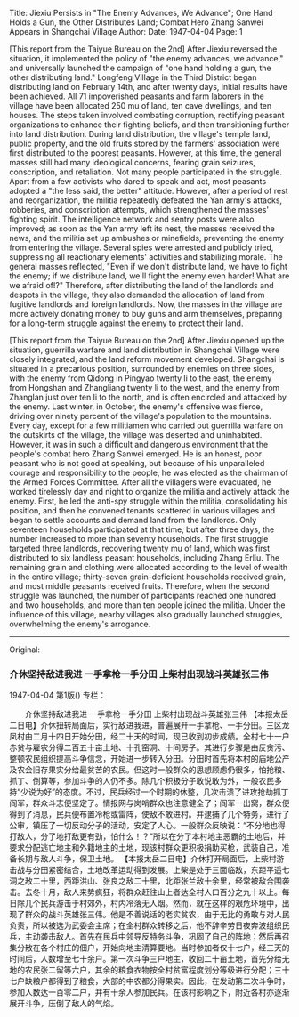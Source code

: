 Title: Jiexiu Persists in "The Enemy Advances, We Advance"; One Hand Holds a Gun, the Other Distributes Land; Combat Hero Zhang Sanwei Appears in Shangchai Village
Author: 
Date: 1947-04-04
Page: 1

[This report from the Taiyue Bureau on the 2nd] After Jiexiu reversed the situation, it implemented the policy of "the enemy advances, we advance," and universally launched the campaign of "one hand holding a gun, the other distributing land." Longfeng Village in the Third District began distributing land on February 14th, and after twenty days, initial results have been achieved. All 71 impoverished peasants and farm laborers in the village have been allocated 250 mu of land, ten cave dwellings, and ten houses. The steps taken involved combating corruption, rectifying peasant organizations to enhance their fighting beliefs, and then transitioning further into land distribution. During land distribution, the village's temple land, public property, and the old fruits stored by the farmers' association were first distributed to the poorest peasants. However, at this time, the general masses still had many ideological concerns, fearing grain seizures, conscription, and retaliation. Not many people participated in the struggle. Apart from a few activists who dared to speak and act, most peasants adopted a "the less said, the better" attitude. However, after a period of rest and reorganization, the militia repeatedly defeated the Yan army's attacks, robberies, and conscription attempts, which strengthened the masses' fighting spirit. The intelligence network and sentry posts were also improved; as soon as the Yan army left its nest, the masses received the news, and the militia set up ambushes or minefields, preventing the enemy from entering the village. Several spies were arrested and publicly tried, suppressing all reactionary elements' activities and stabilizing morale. The general masses reflected, "Even if we don't distribute land, we have to fight the enemy; if we distribute land, we'll fight the enemy even harder! What are we afraid of!?" Therefore, after distributing the land of the landlords and despots in the village, they also demanded the allocation of land from fugitive landlords and foreign landlords. Now, the masses in the village are more actively donating money to buy guns and arm themselves, preparing for a long-term struggle against the enemy to protect their land.

[This report from the Taiyue Bureau on the 2nd] After Jiexiu opened up the situation, guerrilla warfare and land distribution in Shangchai Village were closely integrated, and the land reform movement developed. Shangchai is situated in a precarious position, surrounded by enemies on three sides, with the enemy from Qidong in Pingyao twenty li to the east, the enemy from Hongshan and Zhangliang twenty li to the west, and the enemy from Zhanglan just over ten li to the north, and is often encircled and attacked by the enemy. Last winter, in October, the enemy's offensive was fierce, driving over ninety percent of the village's population to the mountains. Every day, except for a few militiamen who carried out guerrilla warfare on the outskirts of the village, the village was deserted and uninhabited. However, it was in such a difficult and dangerous environment that the people's combat hero Zhang Sanwei emerged. He is an honest, poor peasant who is not good at speaking, but because of his unparalleled courage and responsibility to the people, he was elected as the chairman of the Armed Forces Committee. After all the villagers were evacuated, he worked tirelessly day and night to organize the militia and actively attack the enemy. First, he led the anti-spy struggle within the militia, consolidating his position, and then he convened tenants scattered in various villages and began to settle accounts and demand land from the landlords. Only seventeen households participated at that time, but after three days, the number increased to more than seventy households. The first struggle targeted three landlords, recovering twenty mu of land, which was first distributed to six landless peasant households, including Zhang Erliu. The remaining grain and clothing were allocated according to the level of wealth in the entire village; thirty-seven grain-deficient households received grain, and most middle peasants received fruits. Therefore, when the second struggle was launched, the number of participants reached one hundred and two households, and more than ten people joined the militia. Under the influence of this village, nearby villages also gradually launched struggles, overwhelming the enemy's arrogance.



<hr /> 

Original: 


### 介休坚持敌进我进  一手拿枪一手分田  上柴村出现战斗英雄张三伟

1947-04-04
第1版()
专栏：

　　介休坚持敌进我进
    一手拿枪一手分田
    上柴村出现战斗英雄张三伟
    【本报太岳二日电】介休扭转局面后，实行敌进我进，普遍展开一手拿枪、一手分田。三区龙凤村由二月十四日开始分田，经二十天的时间，现已收到初步成绩。全村七十一户赤贫与雇农分得二百五十亩土地、十孔窑洞、十间房子。其进行步骤是由反贪污、整顿农民组织提高斗争信念，开始进一步转入分田。分田时首先将本村的庙地公产及农会旧存果实分给最贫苦的农民。但这时一般群众的思想顾虑仍很多，怕抢粮、抓丁、倒算等，参加斗争的人仍不多。除几个积极分子敢说敢为外，一般农民多持“少说为好”的态度。不过，民兵经过一个时期的休整，几次击溃了进攻抢劫抓丁阎军，群众斗志便坚定了。情报网与岗哨群众也注意健全了；阎军一出窝，群众便得到了消息，民兵便布置冷枪或雷阵，使敌不敢进村。并逮捕了几个特务，进行了公审，镇压了一切反动分子的活动，安定了人心。一般群众反映说：“不分地也得打敌人，分了地打敌更有劲，怕什么！？”所以在分了本村地主恶霸的土地后，并要求分配逃亡地主和外籍地主的土地，现该村群众更积极捐助买枪，武装自己，准备长期与敌人斗争，保卫土地。
    【本报太岳二日电】介休打开局面后，上柴村游击战与分田紧密结合，土地改革运动得到发展。上柴是处于三面临敌，东距平遥七洞之敌二十里，西距洪山、张良之敌二十里，北距张兰敌十余里，经常被敌合围袭击。去冬十月，敌人来势疯狂，将群众赶往山上者达全村人口百分之九十以上。每日除几个民兵游击于村郊外，村内冷落无人烟。然而，就在这样的艰危环境中，出现了群众的战斗英雄张三伟。他是不善说话的老实贫农，由于无比的勇敢与对人民负责，所以被选为武委会主席；在全村群众转移之后，他不辞辛劳日夜奔波组织民兵，主动袭击敌人。首先在民兵中领导反特务斗争，巩固了自己的阵地；然后再召集分散在各个村庄的佃户，开始向地主清算要地。当时参加者仅十七户，经三天的时间后，人数增至七十余户。第一次斗争三户地主，收回二十亩土地，首先分给无地的农民张二留等六户，其余的粮食衣物按全村贫富程度划分等级进行分配；三十七户缺粮户都得到了粮食，大部的中农都分得果实。因此，在发动第二次斗争时，参加人数达一百零二户，并有十余人参加民兵。在该村影响之下，附近各村亦逐渐展开斗争，压倒了敌人的气焰。
